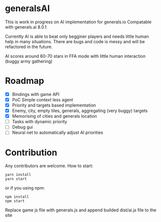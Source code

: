 # generalsAI
This is work in progress on AI implementation for generals.io
Compatable with generals.ai 8.0.1

Currently AI is able to beat only begginer players and needs little human help in many situations.
There are bugs and code is messy and will be refactored in the future.

AI scores around 60-70 stars in FFA mode with little human interaction (buggy army gathering)

# Roadmap
- [x] Bindings with game API
- [x] PoC Simple context less agent
- [x] Priority and targets based implementation
- [x] Enemy, city, empty tiles, generals, aggregating (very buggy) targets
- [x] Memorising of cities and generals location
- [ ] Tasks with dynamic priority
- [ ] Debug gui
- [ ] Neural net to automatically adjust AI priorities

# Contribution
Any contributors are welcome.
How to start:

```
yarn install
yarn start
```

or if you using npm:

```
npm install
npm start
```

Replace game js file with generals.js and append builded dist/ai.js file to the site
